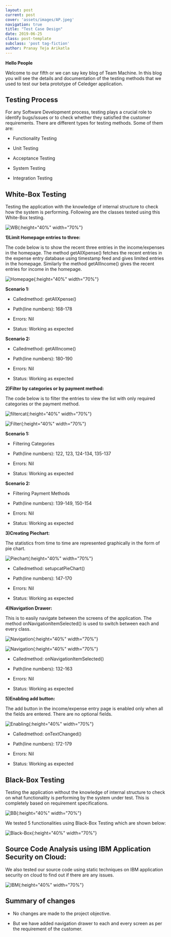 ```yaml
---
layout: post
current: post
cover: 'assets/images/AP.jpeg'
navigation: true
title: "Test Case Design"
date: 2019-06-25
class: post-template
subclass: 'post tag-fiction'
author: Pranay Teja Arikatla
---
```


**Hello People**

Welcome to our fifth or we can say key blog of Team Machine. In this blog you will see the details and documentation of the testing methods that we used to test our beta prototype of Celedger application.

## Testing Process

For any Software Development process, testing plays a crucial role to identify bugs/issues or to check whether they satisfied the customer requirements. There are different types for testing methods. Some of them are:

*	Functionality Testing

* Unit Testing

*	Acceptance Testing

*	System Testing

* Integration Testing

## White-Box Testing

Testing the application with the knowledge of internal structure to check how the system is performing. Following are the classes tested using this White-Box testing.

![WB]({{site.baseurl}}/images/WB.jpg "WB"){:height="40%" width="70%"}

**1)Limit Homepage entries to three:**

The code below is to show the recent three entries in the income/expenses in the homepage. The method getAllXpense() fetches the recent entries in the expense entry database using timestamp feed and gives limited entries in the homepage. Similarly the method getAllIncome() gives the recent entries for income in the homepage.

![Homepage]({{site.baseurl}}/images/Homepage.png "Homepage"){:height="40%" width="70%"}

**Scenario 1:**

* Calledmethod: getAllXpense()

* Path(line numbers): 168-178

* Errors: Nil

* Status: Working as expected

**Scenario 2:**

* Calledmethod: getAllIncome()

* Path(line numbers): 180-190

* Errors: Nil

* Status: Working as expected

**2)Filter by categories or by payment method:**

The code below is to filter the entries to view the list with only required categories or the payment method.

![filtercat]({{site.baseurl}}/images/filtercat.jpeg "filtercat"){:height="40%" width="70%"}

![Filter]({{site.baseurl}}/images/Filter.PNG "Filter"){:height="40%" width="70%"}

**Scenario 1:**

* Filtering Categories

* Path(line numbers): 122, 123, 124-134, 135-137

* Errors: Nil

* Status: Working as expected

**Scenario 2:**

* Filtering Payment Methods

* Path(line numbers): 139-149, 150-154

* Errors: Nil

* Status: Working as expected

**3)Creating Piechart:**

The statistics from time to time are represented graphically in the form of pie chart.

![Piechart]({{site.baseurl}}/images/Piechart.png "Piechart"){:height="40%" width="70%"}

* Calledmethod: setupcatPieChart()

* Path(line numbers): 147-170

* Errors: Nil

* Status: Working as expected

**4)Navigation Drawer:**

This is to easily navigate between the screens of the application. The method onNavigationItemSelected() is used to switch between each and every class.

![Navigation]({{site.baseurl}}/images/Navigation.jpeg "Navigation"){:height="40%" width="70%"}

![Navigation]({{site.baseurl}}/images/Navigation.PNG "Navigation"){:height="40%" width="70%"}

* Calledmethod: onNavigationItemSelected()

* Path(line numbers): 132-163

* Errors: Nil

* Status: Working as expected

**5)Enabling add button:**

The add button in the income/expense entry page is enabled only when all the fields are entered. There are no optional fields.

![Enabling]({{site.baseurl}}/images/Enabling.png "Enabling"){:height="40%" width="70%"}

* Calledmethod: onTextChanged()

* Path(line numbers): 172-179

* Errors: Nil

* Status: Working as expected

## Black-Box Testing

Testing the application without the knowledge of internal structure to check on what functionality is performing by the system under test. This is completely based on requirement specifications.

![BB]({{site.baseurl}}/images/BB.jpg "BB"){:height="40%" width="70%"}

We tested 5 functionalities using Black-Box Testing which are shown below:

![Black-Box]({{site.baseurl}}/images/Black-Box.png "Black-Box"){:height="40%" width="70%"}

## Source Code Analysis using IBM Application Security on Cloud:

We also tested our source code using static techniques on IBM application security on cloud to find out if there are any issues.

![IBM]({{site.baseurl}}/images/IBM.png "IBM"){:height="40%" width="70%"}

## Summary of changes

* No changes are made to the project objective.

* But we have added navigation drawer to each and every screen as per the requirement of the customer.
